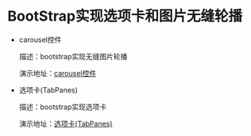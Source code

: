 # BootStrap实现选项卡和图片无缝轮播

- carousel控件

	描述：bootstrap实现无缝图片轮播

	演示地址：[carousel控件](https://haochn.github.io/demo/BootStrap/PicSwitch.html)

- 选项卡(TabPanes)

	描述：bootstrap实现选项卡

	演示地址：[选项卡(TabPanes)](https://haochn.github.io/demo/BootStrap/TabPanes.html)
